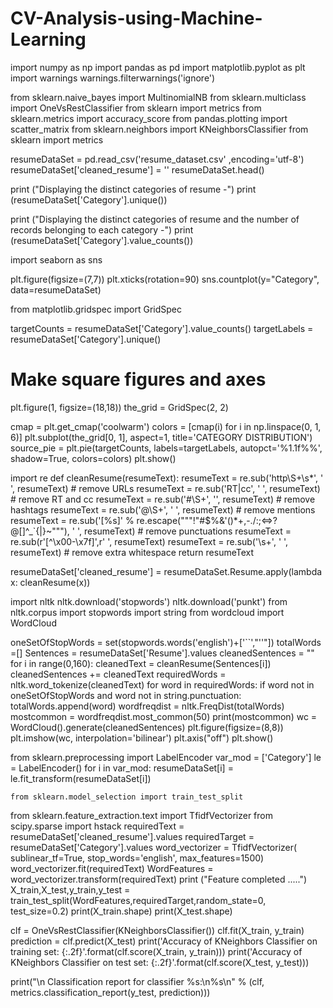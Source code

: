 # CV-Analysis-using-Machine-Learning

import numpy as np
import pandas as pd
import matplotlib.pyplot as plt
import warnings
warnings.filterwarnings('ignore')

from sklearn.naive_bayes import MultinomialNB
from sklearn.multiclass import OneVsRestClassifier
from sklearn import metrics
from sklearn.metrics import accuracy_score
from pandas.plotting import scatter_matrix
from sklearn.neighbors import KNeighborsClassifier
from sklearn import metrics

resumeDataSet = pd.read_csv('resume_dataset.csv' ,encoding='utf-8')
resumeDataSet['cleaned_resume'] = ''
resumeDataSet.head()

print ("Displaying the distinct categories of resume -")
print (resumeDataSet['Category'].unique())

print ("Displaying the distinct categories of resume and the number of records belonging to each category -")
print (resumeDataSet['Category'].value_counts())

import seaborn as sns

plt.figure(figsize=(7,7))
plt.xticks(rotation=90)
sns.countplot(y="Category", data=resumeDataSet)

from matplotlib.gridspec import GridSpec

targetCounts = resumeDataSet['Category'].value_counts()
targetLabels  = resumeDataSet['Category'].unique()
# Make square figures and axes
plt.figure(1, figsize=(18,18))
the_grid = GridSpec(2, 2)


cmap = plt.get_cmap('coolwarm')
colors = [cmap(i) for i in np.linspace(0, 1, 6)]
plt.subplot(the_grid[0, 1], aspect=1, title='CATEGORY DISTRIBUTION')
source_pie = plt.pie(targetCounts, labels=targetLabels, autopct='%1.1f%%', shadow=True, colors=colors)
plt.show()

import re
def cleanResume(resumeText):
    resumeText = re.sub('http\S+\s*', ' ', resumeText)  # remove URLs
    resumeText = re.sub('RT|cc', ' ', resumeText)  # remove RT and cc
    resumeText = re.sub('#\S+', '', resumeText)  # remove hashtags
    resumeText = re.sub('@\S+', '  ', resumeText)  # remove mentions
    resumeText = re.sub('[%s]' % re.escape("""!"#$%&'()*+,-./:;<=>?@[\]^_`{|}~"""), ' ', resumeText)  # remove punctuations
    resumeText = re.sub(r'[^\x00-\x7f]',r' ', resumeText)
    resumeText = re.sub('\s+', ' ', resumeText)  # remove extra whitespace
    return resumeText

resumeDataSet['cleaned_resume'] = resumeDataSet.Resume.apply(lambda x: cleanResume(x))

import nltk
nltk.download('stopwords')
nltk.download('punkt')
from nltk.corpus import stopwords
import string
from wordcloud import WordCloud

oneSetOfStopWords = set(stopwords.words('english')+['``',"''"])
totalWords =[]
Sentences = resumeDataSet['Resume'].values
cleanedSentences = ""
for i in range(0,160):
    cleanedText = cleanResume(Sentences[i])
    cleanedSentences += cleanedText
    requiredWords = nltk.word_tokenize(cleanedText)
    for word in requiredWords:
        if word not in oneSetOfStopWords and word not in string.punctuation:
            totalWords.append(word)
wordfreqdist = nltk.FreqDist(totalWords)
mostcommon = wordfreqdist.most_common(50)
print(mostcommon)
wc = WordCloud().generate(cleanedSentences)
plt.figure(figsize=(8,8))
plt.imshow(wc, interpolation='bilinear')
plt.axis("off")
plt.show()

from sklearn.preprocessing import LabelEncoder
var_mod = ['Category']
le = LabelEncoder()
for i in var_mod:
    resumeDataSet[i] = le.fit_transform(resumeDataSet[i])

    from sklearn.model_selection import train_test_split
from sklearn.feature_extraction.text import TfidfVectorizer
from scipy.sparse import hstack
requiredText = resumeDataSet['cleaned_resume'].values
requiredTarget = resumeDataSet['Category'].values
word_vectorizer = TfidfVectorizer(
    sublinear_tf=True,
    stop_words='english',
    max_features=1500)
word_vectorizer.fit(requiredText)
WordFeatures = word_vectorizer.transform(requiredText)
print ("Feature completed .....")
X_train,X_test,y_train,y_test = train_test_split(WordFeatures,requiredTarget,random_state=0, test_size=0.2)
print(X_train.shape)
print(X_test.shape)

clf = OneVsRestClassifier(KNeighborsClassifier())
clf.fit(X_train, y_train)
prediction = clf.predict(X_test)
print('Accuracy of KNeighbors Classifier on training set: {:.2f}'.format(clf.score(X_train, y_train)))
print('Accuracy of KNeighbors Classifier on test set: {:.2f}'.format(clf.score(X_test, y_test)))

print("\n Classification report for classifier %s:\n%s\n" % (clf, metrics.classification_report(y_test, prediction)))
